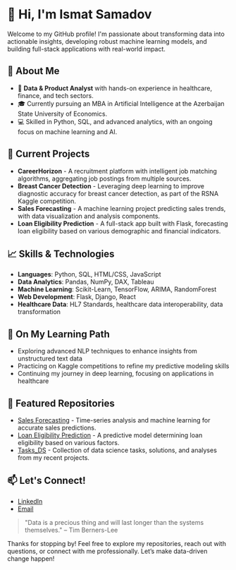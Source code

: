 # 👋 Hi, I'm Ismat Samadov

Welcome to my GitHub profile! I'm passionate about transforming data into actionable insights, developing robust machine learning models, and building full-stack applications with real-world impact.

## 🚀 About Me
- 💼 **Data & Product Analyst** with hands-on experience in healthcare, finance, and tech sectors.
- 🎓 Currently pursuing an MBA in Artificial Intelligence at the Azerbaijan State University of Economics.
- 💻 Skilled in Python, SQL, and advanced analytics, with an ongoing focus on machine learning and AI.

## 🔬 Current Projects
- **CareerHorizon** - A recruitment platform with intelligent job matching algorithms, aggregating job postings from multiple sources.
- **Breast Cancer Detection** - Leveraging deep learning to improve diagnostic accuracy for breast cancer detection, as part of the RSNA Kaggle competition.
- **Sales Forecasting** - A machine learning project predicting sales trends, with data visualization and analysis components.
- **Loan Eligibility Prediction** - A full-stack app built with Flask, forecasting loan eligibility based on various demographic and financial indicators.

## 📈 Skills & Technologies
- **Languages**: Python, SQL, HTML/CSS, JavaScript
- **Data Analytics**: Pandas, NumPy, DAX, Tableau
- **Machine Learning**: Scikit-Learn, TensorFlow, ARIMA, RandomForest
- **Web Development**: Flask, Django, React
- **Healthcare Data**: HL7 Standards, healthcare data interoperability, data transformation

## 🌱 On My Learning Path
- Exploring advanced NLP techniques to enhance insights from unstructured text data
- Practicing on Kaggle competitions to refine my predictive modeling skills
- Continuing my journey in deep learning, focusing on applications in healthcare

## 📂 Featured Repositories
- [Sales Forecasting](https://github.com/Ismat-Samadov/Sales_Forecasting) - Time-series analysis and machine learning for accurate sales predictions.
- [Loan Eligibility Prediction](https://github.com/Ismat-Samadov/Loan_Eligiblity) - A predictive model determining loan eligibility based on various factors.
- [Tasks_DS](https://github.com/Ismat-Samadov/tasks_DS) - Collection of data science tasks, solutions, and analyses from my recent projects.

## 📫 Let's Connect!
- [LinkedIn](https://www.linkedin.com/in/ismat-samadov)
- [Email](mailto:ismetsemedov@gmail.com)

> "Data is a precious thing and will last longer than the systems themselves." – Tim Berners-Lee

Thanks for stopping by! Feel free to explore my repositories, reach out with questions, or connect with me professionally. Let’s make data-driven change happen!
